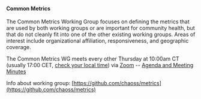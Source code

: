 #### Common Metrics

The Common Metrics Working Group focuses on defining the metrics that are used by both working groups or are important for community health, but that do not cleanly fit into one of the other existing working groups. Areas of interest include organizational affiliation, responsiveness, and geographic coverage.

The Common Metrics WG meets every other Thursday at 10:00am CT (usually 17:00 CET, [check your local time](http://arewemeetingyet.com/Chicago/2019-02-21/10:00/b/CHAOSS%20Common%20Metrics%20WG#eyJ1cmwiOiJodHRwczovL3Vub21haGEuem9vbS51cy9qLzcyMDQzMTI4OCAifQ==)) via [Zoom](https://unomaha.zoom.us/j/720431288) -- [Agenda and Meeting Minutes](https://bit.ly/2ROytFz)

Info about working group: [https://github.com/chaoss/metrics](https://github.com/chaoss/metrics)
